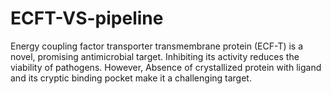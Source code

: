 # ECFT-VS-pipeline

Energy coupling factor transporter transmembrane protein (ECF-T) is a novel, promising antimicrobial target. Inhibiting its activity reduces the viability of pathogens. However, Absence of crystallized protein with ligand and its cryptic binding pocket make it a challenging target.
